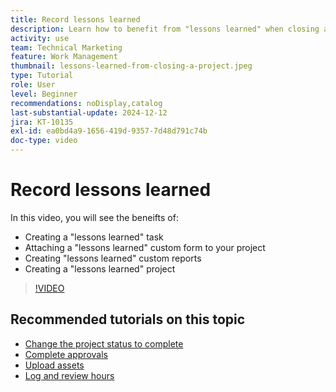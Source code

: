 ```yaml
---
title: Record lessons learned
description: Learn how to benefit from "lessons learned" when closing a project.
activity: use
team: Technical Marketing
feature: Work Management
thumbnail: lessons-learned-from-closing-a-project.jpeg
type: Tutorial
role: User
level: Beginner
recommendations: noDisplay,catalog
last-substantial-update: 2024-12-12
jira: KT-10135
exl-id: ea0bd4a9-1656-419d-9357-7d48d791c74b
doc-type: video
---
```

# Record lessons learned

In this video, you will see the beneifts of:

* Creating a "lessons learned" task
* Attaching a "lessons learned" custom form to your project
* Creating "lessons learned" custom reports
* Creating a "lessons learned" project

>[!VIDEO](https://video.tv.adobe.com/v/3441012/?quality=12&learn=on)

## Recommended tutorials on this topic

* [Change the project status to complete](/help/manage-work/projects/change-the-project-status.md)
* [Complete approvals](/help/manage-work/close-a-project/complete-approvals.md)
* [Upload assets](/help/manage-work/close-a-project/upload-assets.md)
* [Log and review hours](/help/manage-work/close-a-project/log-and-review-hours.md)
